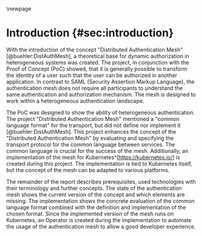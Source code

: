 \newpage

# Introduction {#sec:introduction}

With the introduction of the concept "Distributed Authentication Mesh" [@buehler:DistAuthMesh], a theoretical base for dynamic authorization in heterogeneous systems was created. The project, in conjunction with the Proof of Concept (PoC) showed, that it is generally possible to transform the identity of a user such that the user can be authorized in another application. In contrast to SAML (Security Assertion Markup Language), the authentication mesh does not require all participants to understand the same authentication and authorization mechanism. The mesh is designed to work within a heterogeneous authentication landscape.

The PoC was designed to show the ability of heterogeneous authentication. The project "Distributed Authentication Mesh" mentioned a "common language format" for the transport, but did not define nor implement it [@buehler:DistAuthMesh]. This project enhances the concept of the "Distributed Authentication Mesh" by evaluating and specifying the transport protocol for the common language between services. The common language is crucial for the success of the mesh. Additionally, an implementation of the mesh for Kubernetes^[<https://kubernetes.io/>] is created during this project. The implementation is tied to Kubernetes itself, but the concept of the mesh can be adapted to various platforms.

The remainder of the report describes prerequisites, used technologies with their terminology and further concepts. The state of the authentication mesh shows the current version of the concept and which elements are missing. The implementation shows the concrete evaluation of the common language format combined with the definition and implementation of the chosen format. Since the implemented version of the mesh runs on Kubernetes, an Operator is created during the implementation to automate the usage of the authentication mesh to allow a good developer experience.
